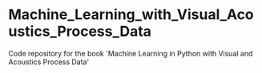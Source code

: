 # Machine_Learning_with_Visual_Acoustics_Process_Data
Code repository for the book 'Machine Learning in Python with Visual and Acoustics Process Data'
